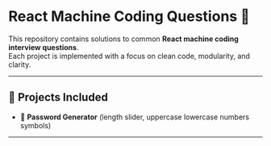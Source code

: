 # React Machine Coding Questions 🚀

This repository contains solutions to common **React machine coding interview questions**.  
Each project is implemented with a focus on clean code, modularity, and clarity.  

---

## 📂 Projects Included

- 🔐 **Password Generator** (length slider, uppercase lowercase numbers symbols)  


---
